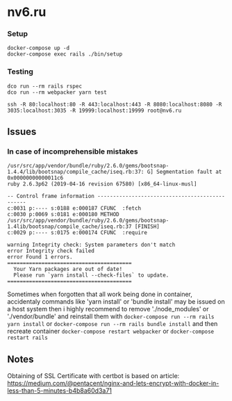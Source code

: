 # nv6.ru

### Setup

```shell
docker-compose up -d
docker-compose exec rails ./bin/setup
```

### Testing

```shell
dco run --rm rails rspec
dco run --rm webpacker yarn test
```

```shell
ssh -R 80:localhost:80 -R 443:localhost:443 -R 8080:localhost:8080 -R 3035:localhost:3035 -R 19999:localhost:19999 root@nv6.ru
```

## Issues

### In case of incomprehensible mistakes

```
/usr/src/app/vendor/bundle/ruby/2.6.0/gems/bootsnap-1.4.4/lib/bootsnap/compile_cache/iseq.rb:37: G] Segmentation fault at 0x00000000000011c6
ruby 2.6.3p62 (2019-04-16 revision 67580) [x86_64-linux-musl]

-- Control frame information -----------------------------------------------
c:0031 p:---- s:0188 e:000187 CFUNC  :fetch
c:0030 p:0069 s:0181 e:000180 METHOD /usr/src/app/vendor/bundle/ruby/2.6.0/gems/bootsnap-1.4lib/bootsnap/compile_cache/iseq.rb:37 [FINISH]
c:0029 p:---- s:0175 e:000174 CFUNC  :require
```

```
warning Integrity check: System parameters don't match
error Integrity check failed
error Found 1 errors.
========================================
  Your Yarn packages are out of date!
  Please run `yarn install --check-files` to update.
========================================
```

Sometimes when forgotten that all work being done in container, accidentaly commands like 'yarn install' or 'bundle install' may be issued on a host system then i highly recommend to remove './node_modules' or './vendor/bundle' and reinstall them with `docker-compose run --rm rails yarn install` or `docker-compose run --rm rails bundle install` and then recreate container `docker-compose restart webpacker` or `docker-compose restart rails`


## Notes

Obtaining of SSL Certificate with certbot is based on article:  
https://medium.com/@pentacent/nginx-and-lets-encrypt-with-docker-in-less-than-5-minutes-b4b8a60d3a71
